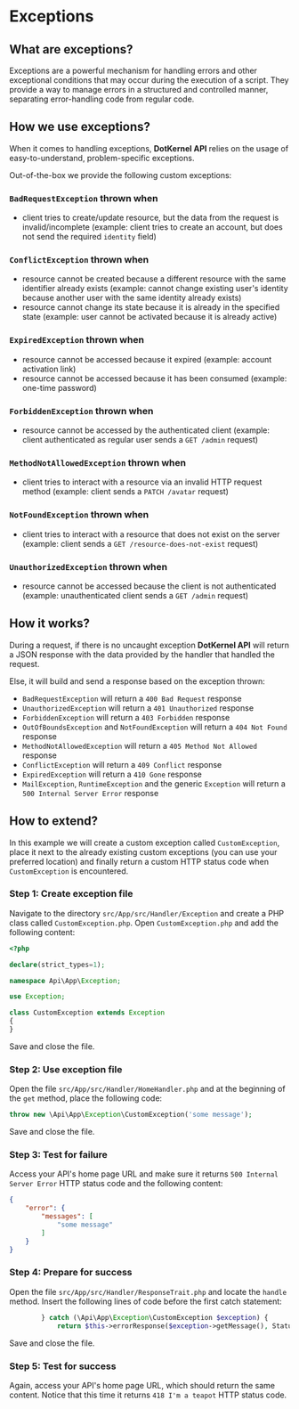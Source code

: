 # Exceptions

## What are exceptions?

Exceptions are a powerful mechanism for handling errors and other exceptional conditions that may occur during the
execution of a script.
They provide a way to manage errors in a structured and controlled manner, separating error-handling code from regular
code.

## How we use exceptions?

When it comes to handling exceptions, **DotKernel API** relies on the usage of easy-to-understand, problem-specific
exceptions.

Out-of-the-box we provide the following custom exceptions:

### `BadRequestException` thrown when

* client tries to create/update resource, but the data from the request is invalid/incomplete (example: client tries to
  create an account, but does not send the required `identity` field)

### `ConflictException` thrown when

* resource cannot be created because a different resource with the same identifier already exists (example: cannot
  change existing user's identity because another user with the same identity already exists)
* resource cannot change its state because it is already in the specified state (example: user cannot be activated
  because it is already active)

### `ExpiredException` thrown when

* resource cannot be accessed because it expired (example: account activation link)
* resource cannot be accessed because it has been consumed (example: one-time password)

### `ForbiddenException` thrown when

* resource cannot be accessed by the authenticated client (example: client authenticated as regular user sends
  a `GET /admin` request)

### `MethodNotAllowedException` thrown when

* client tries to interact with a resource via an invalid HTTP request method (example: client sends a `PATCH /avatar`
  request)

### `NotFoundException` thrown when

* client tries to interact with a resource that does not exist on the server (example: client sends
  a `GET /resource-does-not-exist` request)

### `UnauthorizedException` thrown when

* resource cannot be accessed because the client is not authenticated (example: unauthenticated client sends
  a `GET /admin` request)

## How it works?

During a request, if there is no uncaught exception **DotKernel API** will return a JSON response with the data provided
by the handler that handled the request.

Else, it will build and send a response based on the exception thrown:

* `BadRequestException` will return a `400 Bad Request` response
* `UnauthorizedException` will return a `401 Unauthorized` response
* `ForbiddenException` will return a `403 Forbidden` response
* `OutOfBoundsException` and `NotFoundException` will return a `404 Not Found` response
* `MethodNotAllowedException` will return a `405 Method Not Allowed` response
* `ConflictException` will return a `409 Conflict` response
* `ExpiredException` will return a `410 Gone` response
* `MailException`, `RuntimeException` and the generic `Exception` will return a `500 Internal Server Error` response

## How to extend?

In this example we will create a custom exception called `CustomException`, place it next to the already existing custom
exceptions (you can use your preferred location) and finally return a custom HTTP status code when `CustomException` is
encountered.

### Step 1: Create exception file

Navigate to the directory `src/App/src/Handler/Exception` and create a PHP class called `CustomException.php`.
Open `CustomException.php` and add the following content:

```php
<?php

declare(strict_types=1);

namespace Api\App\Exception;

use Exception;

class CustomException extends Exception
{
}
```

Save and close the file.

### Step 2: Use exception file

Open the file `src/App/src/Handler/HomeHandler.php` and at the beginning of the `get` method, place the following code:

```php
throw new \Api\App\Exception\CustomException('some message');
```

Save and close the file.

### Step 3: Test for failure

Access your API's home page URL and make sure it returns `500 Internal Server Error` HTTP status code and the following
content:

```json
{
    "error": {
        "messages": [
            "some message"
        ]
    }
}
```

### Step 4: Prepare for success

Open the file `src/App/src/Handler/ResponseTrait.php` and locate the `handle` method.
Insert the following lines of code before the first catch statement:

```php
        } catch (\Api\App\Exception\CustomException $exception) {
            return $this->errorResponse($exception->getMessage(), StatusCodeInterface::STATUS_IM_A_TEAPOT);
```

Save and close the file.

### Step 5: Test for success

Again, access your API's home page URL, which should return the same content.
Notice that this time it returns `418 I'm a teapot` HTTP status code.
